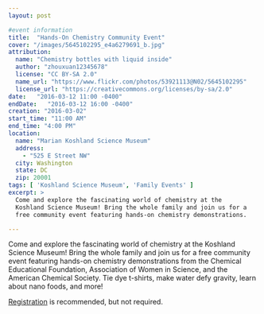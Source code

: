 ```yaml
---
layout: post

#event information
title:  "Hands-On Chemistry Community Event"
cover: "/images/5645102295_e4a6279691_b.jpg"
attribution:
  name: "Chemistry bottles with liquid inside"
  author: "zhouxuan12345678"
  license: "CC BY-SA 2.0"
  name_url: "https://www.flickr.com/photos/53921113@N02/5645102295"
  license_url: "https://creativecommons.org/licenses/by-sa/2.0"
date:   "2016-03-12 11:00 -0400"
endDate:   "2016-03-12 16:00 -0400"
creation: "2016-03-02"
start_time: "11:00 AM"
end_time: "4:00 PM"
location:
  name: "Marian Koshland Science Museum"
  address:
    - "525 E Street NW"
  city: Washington
  state: DC
  zip: 20001
tags: [ 'Koshland Science Museum', 'Family Events' ]
excerpt: >
  Come and explore the fascinating world of chemistry at the 
  Koshland Science Museum! Bring the whole family and join us for a 
  free community event featuring hands-on chemistry demonstrations.

---
```


Come and explore the fascinating world of chemistry at the Koshland
Science Museum! Bring the whole family and join us for a free community
event featuring hands-on chemistry demonstrations from the Chemical
Educational Foundation, Association of Women in Science, and the
American Chemical Society. Tie dye t-shirts, make water defy gravity,
learn about nano foods, and more!

[Registration](https://www.eventbrite.com/e/hands-on-chemistry-community-event-tickets-21232991449)
is recommended, but not required.

